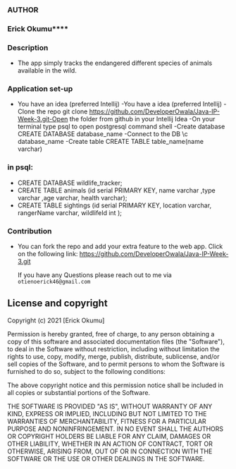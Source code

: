 ### **AUTHOR**
### Erick Okumu****

### **Description**

* The app simply tracks the endangered different species of 
animals available in the wild.

### **Application set-up**

* You have an idea (preferred Intellij) -You have a idea (preferred Intellij) -Clone the repo git clone https://github.com/DeveloperOwala/Java-IP-Week-3.git-Open the folder from github in your Intellij Idea -On your terminal type psql to open postgresql command shell -Create database CREATE DATABASE database_name -Connect to the DB \c database_name -Create table CREATE TABLE table_name(name varchar)

### **in psql:**

* CREATE DATABASE wildlife_tracker;
* CREATE TABLE animals (id serial PRIMARY KEY, name varchar ,type varchar ,age varchar, health varchar);
* CREATE TABLE sightings (id serial PRIMARY KEY, location varchar, rangerName varchar, wildlifeId int );

### **Contribution**
* You can fork the repo and add your extra feature to the web app.
Click on the following link:
https://github.com/DeveloperOwala/Java-IP-Week-3.git

  If you have any Questions please reach out to me via `otienoerick46@gmail.com` 

## License and copyright  
 
 Copyright (c) 2021 [Erick Okumu]
 
 
Permission is hereby granted, free of charge, to any person obtaining a copy
of this software and associated documentation files (the "Software"), to deal
in the Software without restriction, including without limitation the rights
to use, copy, modify, merge, publish, distribute, sublicense, and/or sell
copies of the Software, and to permit persons to whom the Software is
furnished to do so, subject to the following conditions:

The above copyright notice and this permission notice shall be included in all
copies or substantial portions of the Software.

THE SOFTWARE IS PROVIDED "AS IS", WITHOUT WARRANTY OF ANY KIND, EXPRESS OR
IMPLIED, INCLUDING BUT NOT LIMITED TO THE WARRANTIES OF MERCHANTABILITY,
FITNESS FOR A PARTICULAR PURPOSE AND NONINFRINGEMENT. IN NO EVENT SHALL THE
AUTHORS OR COPYRIGHT HOLDERS BE LIABLE FOR ANY CLAIM, DAMAGES OR OTHER
LIABILITY, WHETHER IN AN ACTION OF CONTRACT, TORT OR OTHERWISE, ARISING FROM,
OUT OF OR IN CONNECTION WITH THE SOFTWARE OR THE USE OR OTHER DEALINGS IN THE
SOFTWARE.


